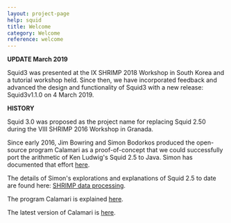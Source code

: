 ```yaml
---
layout: project-page
help: squid
title: Welcome
category: Welcome
reference: welcome
---
```

**UPDATE March 2019**

Squid3 was presented at the IX SHRIMP 2018 Workshop in South Korea and a tutorial
workshop held.  Since then, we have incorporated feedback and advanced the design and functionality of
Squid3 with a new release: Squid3v1.1.0 on 4 March 2019.

**HISTORY**

Squid 3.0 was proposed as the project name for replacing Squid 2.50 during the VIII SHRIMP 2016 Workshop in Granada.

Since early 2016, Jim Bowring and Simon Bodorkos produced the open-source program Calamari as a proof-of-concept that we could
successfully port the arithmetic of Ken Ludwig's Squid 2.5 to Java. Simon has documented that effort <a href="https://github.com/CIRDLES/Squid/wiki" target="_blank">here</a>.



The details of Simon's explorations and
explanations of Squid 2.5 to date are found here:
<a href="https://github.com/CIRDLES/ET_Redux/wiki/SHRIMP:-Intro" target="_blank">SHRIMP data processing</a>.

The program Calamari is explained <a href="https://github.com/bowring/Calamari/blob/master/README.md" target="_blank">here</a>.

The latest version of Calamari is <a href="https://github.com/bowring/Calamari/releases" target="_blank">here</a>.
